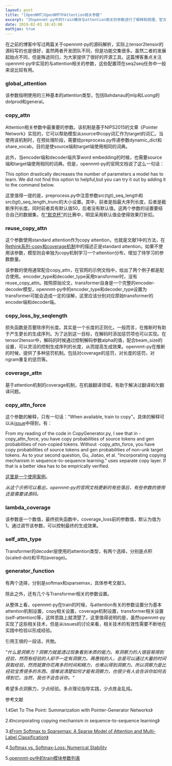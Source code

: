 ```yaml
---
layout: post
title: "[OpenNMT]OpenNMT中Attention相关参数"
excerpt: "对opennmt-py中的train模块与attention相关的参数进行了解释和梳理，官方文档确实写的比较落后。部分参数可能需要回到代码中，或者issues区才能理解。"
date: 2019-02-01 18:43:00
mathjax: true
---
```


在之前的博客中写过两篇关于opennmt-py的源码解析，实际上tensor2tensor的源码写的也是很好，虽然两者开发团队不同，但是功能交集很多。虽然二者的发展起始点不同，但是殊途同归，为大家提供了很好的开源工具。这篇博客重点关注opennmt-py中实现的与attention相关的参数，这些配置项在seq2seq任务中一般来说比较有用。


### global\_attention

该参数指明使用的三种基本的attention类型，包括Bahdanau的mlp和Luong的dotprod和general。

### copy\_attn

Attention相关参数中最重要的参数。该机制是基于NIPS2015的文章《Pointer Network》实现的，它可以帮助模型从source中copy词汇作为target的词汇。当使用该机制时，在预处理阶段，需要给preprocess.py传递参数dynamic\_dict和share\_vocab，目的是使source端和target端使用相同的词典。

此外，当encoder端和decoder端共享word embedding的时候，也需要source端和target端使用相同的词典。但是，opennmt-py的官网文档说了这么一句话：

This option drastically decreases the number of parameters a model has to learn. We did not find this option to helpful,but you can try it out by adding it to the command below.


这里值得一提的是，preprocess.py中注意参数src(tgt)\_seq\_length和src(tgt)\_seq\_length\_trunc的大小设置。其中，前者是指最大序列长度，后者是截断序列长度。同时前者具有默认值50，后者没有默认值。这两个参数的设置要结合自己的数据集，在["默克杯"](https://github.com/zhpmatrix/Retrosynthetic-Reaction-Prediction)的比赛中，明显采用默认值会使得效果打折扣。

### reuse\_copy\_attn

这个参数使用standard attention作为copy attention，也就是文献1中的方法，在[Rethink系列-copy和coverage机制](https://zhpmatrix.github.io/2019/01/29/NLP-rethinking-copy-and-coverage/)中的描述正是standard attention。如果不使用该参数，模型则会单独为copy机制学习一个attention分布，增加了待学习的参数数量。

该参数的使用通常配合copy\_attn，在官网的示例文档中，给出了两个例子都是配合使用。encoder\_type和decoder\_type采用transformer时，没有reuse\_copy\_attn。按照原始论文，transformer自身是一个完整的encoder-decoder模型，opennmt-py中的encoder\_type和decoder\_type设置为transformer可能会造成一定的误解，这里应该分别对应原始transformer的encoder端和decoder端。

### copy\_loss\_by\_seqlength

损失函数是否要除序列长度。其实是一个长度的正则化，一般而言，在推断时有助于产生更长的生成序列。为了达到这一目标，在解码时添加惩罚项也可以实现。在tensor2tensor中，解码的时候通过控制解码参数alpha的值，配合beam\_size的设置，可以灵活的控制生成序列的长度，从而提高生成效果。opennmt-py在推断的时候，提供了多种惩罚机制。包括对coverage的惩罚，对长度的惩罚，对ngram重复的惩罚等。


### coverage\_attn

基于attention机制的coverage机制，在机器翻译领域，有助于解决过翻译和欠翻译问题。

### copy\_attn\_force

这个参数的解释，只有一句话："When available, train to copy"。具体的解释可以从[issue](
https://github.com/OpenNMT/OpenNMT-py/issues/628)中得到，有：

From my reading of the code in CopyGenerator.py, I see that in -copy_attn_force, you have copy probabilities of source tokens and gen probabilities of non-copied tokens. Without -copy_attn_force, you have copy probabilities of source tokens and gen probabilities of non-unk target tokens. As to your second question, Gu, Jiatao, et al. "Incorporating copying mechanism in sequence-to-sequence learning." uses separate copy layer. If that is a better idea has to be empirically verified.

[这里是一个使用案例](https://github.com/Henry-E/opennmt-gen/blob/master/train_gen.sh)。

_从这个示例可以看出，opennmt-py的官网文档更新的有些落后，有些参数的使用还是需要读源码。_

### lambda\_coverage

该参数是一个数值，最终损失函数中，coverage\_loss前的参数值，默认为值为1。通过调节该参数，可以控制最终的生成效果。

### self\_attn\_type

Transformer的decoder层使用的attention类型，有两个选择，分别是点积(scaled-dot)和平均(average)。

### generator\_function

有两个选择，分别是softmax和sparsemax，具体参考文献3。

除此之外，还有几个与Transformer相关的参数设置。

从整体上看，opennmt-py在train的时候，与attention有关的参数设置分为基本attention机制设置，copy相关设置，coverage机制设置，transformer相关设置(self-attention)等，这样思路上就清楚了。这里值得说明的是，虽然opennmt-py实现了这些相关技术，但是从issues的讨论来看，相关技术的有效性需要不断地在实践中检验以形成经验。

引用王垠的一段话，共勉。

_"什么是洞察力？洞察力就是透过现象看到本质的能力。有洞察力的人很容易得到经验，然而有经验的人却不一定有洞察力。再愚钝的人，总是可以通过大量的时间获取经验，然而就算你花再多的时间和精力，也难以得到洞察力。所以洞察力是比经验宝贵很多的东西。很难说清楚如何才能有洞察力，也很少有人会告诉你如何去得到它。当然，我也不会告诉你。"_

希望多点洞察力，少点经验。多点理论指导实践，少点炼金乱炖。



参考文献

1.《Get To The Point: Summarization with Pointer-Generator Networks》

2.《Incorporating copying mechanism in sequence-to-sequence learning》

3.[《From Softmax to Sparsemax: A Sparse Model of Attention and Multi-Label Classification》](https://arxiv.org/pdf/1602.02068.pdf)

4.[Softmax vs. Softmax-Loss: Numerical Stability](http://freemind.pluskid.org/machine-learning/softmax-vs-softmax-loss-numerical-stability/)

5.[opennmt-py中的train模块参数列表](http://opennmt.net/OpenNMT-py/options/train.html)











